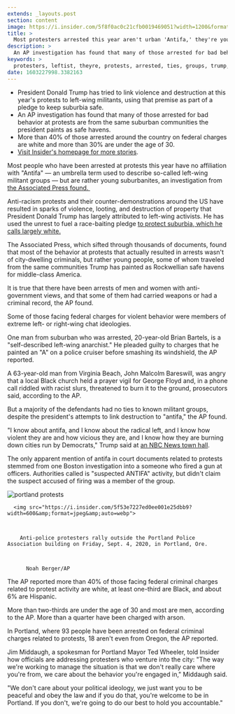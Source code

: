 ```yaml
--- 
extends: _layouts.post 
section: content 
image: https://i.insider.com/5f8f0ac0c21cfb0019469051?width=1200&format=jpeg 
title: > 
  Most protesters arrested this year aren't urban 'Antifa,' they're young suburbanites with no ties to leftist groups, AP investigation finds 
description: > 
  An AP investigation has found that many of those arrested for bad behavior at protests are from the same suburban communities the president paints as safe havens.More than 40% of those arrested around the country on federal charges are white and more than 30% are under the age of 30.Some of those facing federal charges for violent behavior were members of extreme left- or right-wing chat ideologies.But a majority of the defendants had no ties to known militant groups, despite the president's attempts to link destruction to "antifa," the AP found.In Portland, where 93 people have been arrested on federal criminal charges related to protests, 18 aren't even from Oregon, the AP reported. 
keywords: > 
  protesters, leftist, theyre, protests, arrested, ties, groups, trump, leftwing, federal, antifa, investigation, know, ap, finds, urban, suburbanites, portland, charges, young 
date: 1603227998.3382163 
--- 
```

<div><ul class="summary-list">
<li>President Donald Trump has tried to link violence and destruction at this year's protests to left-wing militants, using that premise as part of a pledge to keep suburbia safe.</li>
<li>An AP investigation has found that many of those arrested for bad behavior at protests are from the same suburban communities the president paints as safe havens.</li>
<li>More than 40% of those arrested around the country on federal charges are white and more than 30% are under the age of 30.</li>
<li><a href="https://www.insider.com/?hprecirc-bullet">Visit Insider's homepage for more stories</a>.</li>
</ul>
<p id="gpt-post-news-mobile_in_post_ad-fluid-1" class="ad ad-wrapper fluid in-post only-mobile"></p>

<p id="gpt-post-news-desktop_in_post_ad-fluid-1" class="ad ad-wrapper fluid in-post only-desktop"></p>
<p>Most people who have been arrested at protests this year have no affiliation with "Antifa" &#8212; an umbrella term used to describe so-called left-wing militant groups &#8212; but are rather young suburbanites, an investigation from <a href="https://apnews.com/article/virus-outbreak-race-and-ethnicity-suburbs-health-racial-injustice-7edf9027af1878283f3818d96c54f748">the Associated Press found.&#160;</a></p><p>Anti-racism protests and their counter-demonstrations around the US have resulted in sparks of violence, looting, and destruction of property that President Donald Trump has largely attributed to left-wing activists. He has used the unrest to fuel a race-baiting pledge <a href="https://www.businessinsider.com/trump-leans-into-race-baiting-in-remarks-about-american-suburbs-2020-8">to protect suburbia, which he calls largely white.</a></p><p>The Associated Press, which sifted through thousands of documents, found that most of the behavior at protests that actually resulted in arrests wasn't of city-dwelling criminals, but rather young people, some of whom traveled from the same communities Trump has painted as Rockwellian safe havens for middle-class America.&#160;</p><p>It is true that there have been arrests of men and women with anti-government views, and that some of them had carried weapons or had a criminal record, the AP found.</p>
<p id="gpt-post-news-mobile_in_post_ad-fluid-2" class="ad ad-wrapper fluid in-post only-mobile"></p>

<p id="gpt-post-news-desktop_in_post_ad-fluid-2" class="ad ad-wrapper fluid in-post only-desktop"></p>
<p>Some of those facing federal charges for violent behavior were members of extreme left- or right-wing chat ideologies.&#160;</p><p>One man from suburban who was arrested, 20-year-old Brian Bartels, is a "self-described left-wing anarchist." He pleaded guilty to charges that he painted an "A" on a police cruiser before smashing its windshield, the AP reported.&#160;</p><p>A 63-year-old man from Virginia Beach, John Malcolm Bareswill, was angry that a local Black church held a prayer vigil for George Floyd and, in a phone call riddled with racist slurs, threatened to burn it to the ground, prosecutors said, according to the AP.&#160;</p><p>But a majority of the defendants had no ties to known militant groups, despite the president's attempts to link destruction to "antifa," the AP found.</p>
<p id="gpt-post-news-mobile_in_post_ad-fluid-3" class="ad ad-wrapper fluid in-post only-mobile"></p>

<p id="gpt-post-news-desktop_in_post_ad-fluid-3" class="ad ad-wrapper fluid in-post only-desktop"></p>
<p>"I know about antifa, and I know about the radical left, and I know how violent they are and how vicious they are, and I know how they are burning down cities run by Democrats," Trump said at&#160;<a href="https://apnews.com/article/town-hall-trump-biden-nbc-abc-b3b8d0b68e7c4628b095d082cd5a1a7e">an NBC News town hall</a>.</p><p>The only apparent mention of antifa in court documents related to protests stemmed from one Boston investigation into a someone who fired a gun at officers. Authorities called is "suspected ANTIFA" activity, but didn't claim the suspect accused of firing was a member of the group.</p><p>
      <img class="lazy-image " src="" alt="portland protests">
    
    
      <img src="https://i.insider.com/5f53e7227ed0ee001e25dbb9?width=600&amp;format=jpeg&amp;auto=webp">
    
    
    
        Anti-police protesters rally outside the Portland Police Association building on Friday, Sept. 4, 2020, in Portland, Ore.
      

        
          Noah Berger/AP
        
    
</p><p>The AP reported more than 40% of those facing federal criminal charges related to protest activity are white, at least one-third are Black, and about 6% are Hispanic.</p><p>More than two-thirds are under the age of 30 and most are men, according to the AP. More than a quarter have been charged with arson.&#160;</p>
<p id="gpt-post-news-mobile_in_post_ad-fluid-4" class="ad ad-wrapper fluid in-post only-mobile"></p>

<p id="gpt-post-news-desktop_in_post_ad-fluid-4" class="ad ad-wrapper fluid in-post only-desktop"></p>
<p>In Portland, where 93 people have been arrested on federal criminal charges related to protests, 18 aren't even from Oregon, the AP reported.&#160;</p><p>Jim Middaugh, a spokesman for Portland Mayor Ted Wheeler, told Insider how officials are addressing protesters who venture into the city: "The way we're working to manage the situation is that we don't really care where you're from, we care about the behavior you're engaged in," Middaugh said.</p><p>"We don't care about your political ideology, we just want you to be peaceful and obey the law and if you do that, you're welcome to be in Portland. If you don't, we're going to do our best to hold you accountable."&#160;</p> 
                  </div>